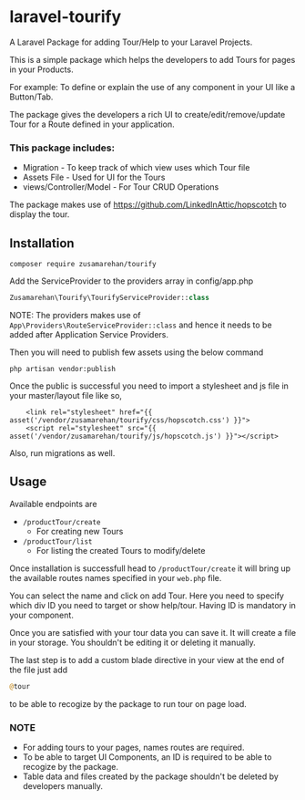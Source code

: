 # laravel-tourify
A Laravel Package for adding Tour/Help to your Laravel Projects.

This is a simple package which helps the developers to add Tours for pages in your Products. 

For example: To define or explain the use of any component in your UI like a Button/Tab. 

The package gives the developers a rich UI to create/edit/remove/update Tour for a Route defined in your application.

### This package includes:
 - Migration - To keep track of which view uses which Tour file
 - Assets File - Used for UI for the Tours
 - views/Controller/Model - For Tour CRUD Operations

 The package makes use of https://github.com/LinkedInAttic/hopscotch to display the tour.

 ## Installation

 ```shell
composer require zusamarehan/tourify
```
Add the ServiceProvider to the providers array in config/app.php
```php
Zusamarehan\Tourify\TourifyServiceProvider::class
```
NOTE: The providers makes use of `App\Providers\RouteServiceProvider::class` and hence it needs to be added after Application Service Providers.

Then you will need to publish few assets using the below command

 ```shell
 php artisan vendor:publish
```

Once the public is successful you need to import a stylesheet and js file in your master/layout file like so,

        <link rel="stylesheet" href="{{ asset('/vendor/zusamarehan/tourify/css/hopscotch.css') }}">
        <script rel="stylesheet" src="{{ asset('/vendor/zusamarehan/tourify/js/hopscotch.js') }}"></script>

Also, run migrations as well.

## Usage
Available endpoints are 
- `/productTour/create`
  - For creating new Tours
- `/productTour/list`
  - For listing the created Tours to modify/delete
  
Once installation is successfull  head to `/productTour/create` it will bring up the available routes names specified in your `web.php` file.


You can select the name and click on add Tour. Here you need to specify which div ID you need to target or show help/tour. Having ID is mandatory in your component.

Once you are satisfied with your tour data you can save it. It will create a file in your storage. You shouldn't be editing it or deleting it manually.

The last step is to add a custom blade directive in your view at the end of the file just add 
```php
@tour
``` 
to be able to recogize by the package to run tour on page load.


### NOTE
- For adding tours to your pages, names routes are required.
- To be able to target UI Components, an ID is required to be able to recogize by the package.
- Table data and files created by the package shouldn't be deleted by developers manually.
